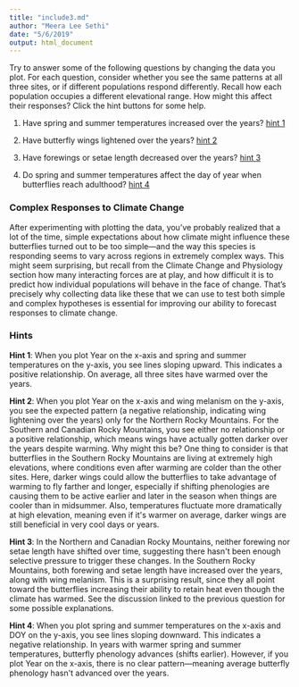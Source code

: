 ```yaml
---
title: "include3.md"
author: "Meera Lee Sethi"
date: "5/6/2019"
output: html_document
---
```

    
Try to answer some of the following questions by changing the data you plot. For each question, consider whether you see the same patterns at all three sites, or if different populations respond differently. Recall how each population occupies a different elevational range. How might this affect their responses? Click the hint buttons for some help. 

1. Have spring and summer temperatures increased over the years? [hint 1](#hint1)

2. Have butterfly wings lightened over the years? [hint 2](#hint2)

3. Have forewings or setae length decreased over the years? [hint 3](#hint3)

4. Do spring and summer temperatures affect the day of year when butterflies reach adulthood? [hint 4](#hint4)

### Complex Responses to Climate Change

After experimenting with plotting the data, you’ve probably realized that a lot of the time, simple expectations about how climate might influence these butterflies turned out to be too simple—and the way this species is responding seems to vary across regions in extremely complex ways. This might seem surprising, but recall from the Climate Change and Physiology section how many interacting forces are at play, and how difficult it is to predict how individual populations will behave in the face of change. That’s precisely why collecting data like these that we can use to test both simple and complex hypotheses is essential for improving our ability to forecast responses to climate change.


### Hints
<a name="hint1">**Hint 1**: When you plot Year on the x-axis and spring and summer temperatures on the y-axis, you see lines sloping upward. This indicates a positive relationship. On average, all three sites have warmed over the years.</a>
         
<a name="hint2">**Hint 2**: When you plot Year on the x-axis and wing melanism on the y-axis, you see the expected pattern (a negative relationship, indicating wing lightening over the years) only for the Northern Rocky Mountains. For the Southern and Canadian Rocky Mountains, you see either no relationship or a positive relationship, which means wings have actually gotten darker over the years despite warming. Why might this be? One thing to consider is that butterflies in the Southern Rocky Mountains are living at extremely high elevations, where conditions even after warming are colder than the other sites. Here, darker wings could allow the butterflies to take advantage of warming to fly farther and longer, especially if shifting phenologies are causing them to be active earlier and later in the season when things are cooler than in midsummer. Also, temperatures fluctuate more dramatically at high elevation, meaning even if it's warmer on average, darker wings are still beneficial in very cool days or years.</a>
    
<a name="hint3">**Hint 3**: In the Northern and Canadian Rocky Mountains, neither forewing nor setae length have shifted over time, suggesting there hasn't been enough selective pressure to trigger these changes. In the Southern Rocky Mountains, both forewing and setae length have increased over the years, along with wing melanism. This is a surprising result, since they all point toward the butterflies increasing their ability to retain heat even though the climate has warmed. See the discussion linked to the previous question for some possible explanations.</a>

<a name="hint4">**Hint 4**: When you plot spring and summer temperatures on the x-axis and DOY on the y-axis, you see lines sloping downward. This indicates a negative relationship. In years with warmer spring and summer temperatures, butterfly phenology advances (shifts earlier). However, if you plot Year on the x-axis, there is no clear pattern—meaning average butterfly phenology hasn't advanced over the years.</a>